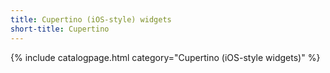 ```yaml
---
title: Cupertino (iOS-style) widgets
short-title: Cupertino
---
```

{% include catalogpage.html category="Cupertino (iOS-style widgets)" %}
